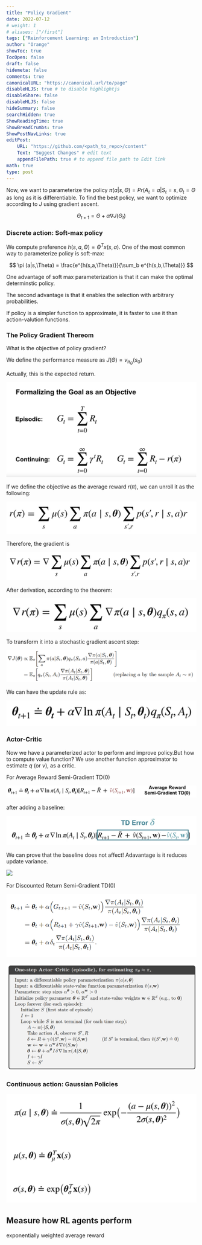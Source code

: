 ```yaml
---
title: "Policy Gradient"
date: 2022-07-12
# weight: 1
# aliases: ["/first"]
tags: ["Reinforcement Learning: an Introduction"]
author: "Orange"
showToc: true
TocOpen: false
draft: false
hidemeta: false
comments: true
canonicalURL: "https://canonical.url/to/page"
disableHLJS: true # to disable highlightjs
disableShare: false
disableHLJS: false
hideSummary: false
searchHidden: true
ShowReadingTime: true
ShowBreadCrumbs: true
ShowPostNavLinks: true
editPost:
    URL: "https://github.com/<path_to_repo>/content"
    Text: "Suggest Changes" # edit text
    appendFilePath: true # to append file path to Edit link
math: true
type: post
---
```


Now, we want to parameterize the policy $\pi(a|s,\Theta) = Pr(A_t=a|S_t=s,\Theta_t=\Theta$ as long as it is differentiable. To find the best policy, we want to optimize according to $J$ using gradient ascent.

$$
\Theta_{t+1} = \Theta + \alpha \nabla J(\Theta_t)
$$

### Discrete action: Soft-max policy

We compute preference $h(s,a,\Theta) = \Theta^T x(s,a)$. One of the most common way to parameterize policy is soft-max:

$$
\pi (a|s,\Theta) = \frac{e^{h(s,a,\Theta)}}{\sum_b e^{h(s,b,\Theta)}}
$$

One advantage of soft max parameterization is that it can make the optimal determinstic policy.

The second advantage is that it enables the selection with arbitrary probabilities.

If policy is a simpler function to approximate, it is faster to use it than action-valution functions.

### The Policy Gradient Thereom
What is the objective of policy gradient?

We define the performance measure as $J(\Theta) = v_{\pi_{\Theta}}(s_0)$

Actually, this is the expected return. 

![](/img/rl/policy_gradient_obj.png)

If we define the objective as the average reward $r(\pi)$, we can unroll it as the following:

![](/img/rl/policy_gradient_obj2.png)

Therefore, the gradient is

![](/img/rl/policy_gradient.png)

After derivation, according to the theorem:

![](/img/rl/policy_gradient_theory.png)

To transform it into a stochastic gradient ascent step:

![](/img/rl/policy_gradient_update.png)

We can have the update rule as:

![](/img/rl/policy_gradient_update2.png)


### Actor-Critic

Now we have a parameterized actor to perform and improve policy.But how to compute value function? We use another function approximator to estimate $q$ (or $v$), as a critic.

For Average Reward Semi-Gradient TD(0)

![](/img/rl/actor_critic_semiTD.png)

after adding a baseline:

![](/img/rl/actor_critic_semiTD_base.png)

We can prove that the baseline does not affect! Adavantage is it reduces update variance.

![](/img/rl/actor_critic_semiTD_base_proof.png)

For Discounted Return Semi-Gradient TD(0)

![](/img/rl/actor_critic.png)

![](/img/rl/actor_critic2.png)

### Continuous action: Gaussian Policies

![](/img/rl/gaussian_policy.png)


## Measure how RL agents perform

exponentially weighted average reward